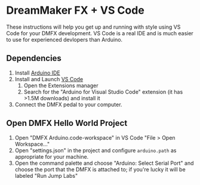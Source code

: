 # DreamMaker FX + VS Code

These instructions will help you get up and running with style using VS Code for your DMFX development. VS Code is a real IDE and is much easier to use for experienced devlopers than Arduino.

## Dependencies

1. Install [Arduino IDE](https://www.arduino.cc/en/Main/Software)
1. Install and Launch [VS Code](https://code.visualstudio.com)
    1. Open the Extensions manager 
    1. Search for the "Arduino for Visual Studio Code" extension (it has >1.5M downloads) and install it
1. Connect the DMFX pedal to your computer.

## Open DMFX Hello World Project

1. Open "DMFX Arduino.code-workspace" in VS Code "File > Open Workspace..."
1. Open "settings.json" in the project and configure `arduino.path` as appropriate for your machine.
1. Open the command palette and choose "Arduino: Select Serial Port" and choose the port that the DMFX is attached to; if you're lucky it will be labeled "Run Jump Labs"